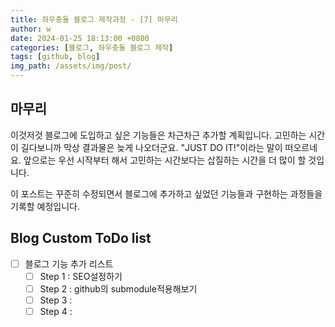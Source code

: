 ```yaml
---
title: 좌우충돌 블로그 제작과정 - [7] 마무리
author: w
date: 2024-01-25 18:13:00 +0800
categories: [블로그, 좌우충돌 블로그 제작]
tags: [github, blog]
img_path: /assets/img/post/
---
```


## 마무리

이것저것 블로그에 도입하고 싶은 기능들은 차근차근 추가할 계획입니다.
고민하는 시간이 길다보니까 막상 결과물은 늦게 나오더군요.
"JUST DO IT!"이라는 말이 떠오르네요.
앞으로는 우선 시작부터 해서 고민하는 시간보다는 삽질하는 시간을 더 많이 할 것입니다.

이 포스트는 꾸준히 수정되면서 블로그에 추가하고 싶었던 기능들과
구현하는 과정들을 기록할 예정입니다.

## Blog Custom ToDo list

- [ ] 블로그 기능 추가 리스트
  - [ ] Step 1 : SEO설정하기
  - [ ] Step 2 : github의 submodule적용해보기
  - [ ] Step 3 :
  - [ ] Step 4 :
